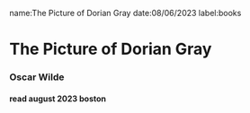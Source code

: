 name:The Picture of Dorian Gray
date:08/06/2023
label:books

# The Picture of Dorian Gray
### Oscar Wilde
#### read august 2023 boston
        